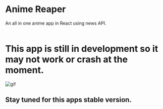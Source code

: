 # Anime Reaper
An all in one anime app in React using news API.
<br> <br>
# This app is still in development so it may not work or crash at the moment.
![gif](https://user-images.githubusercontent.com/74038190/225813708-98b745f2-7d22-48cf-9150-083f1b00d6c9.gif)
## Stay tuned for this apps stable version.